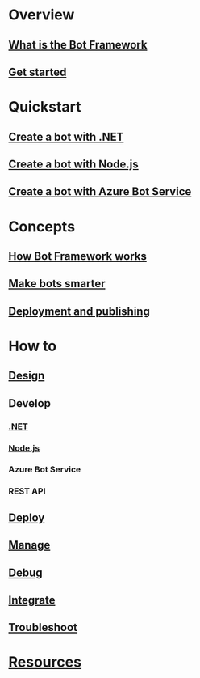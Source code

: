 # Overview
## [What is the Bot Framework](framework-overview.md)
## [Get started](bot-framework-botbuilder-overview.md)
# Quickstart
## [Create a bot with .NET](~/dotnet/getstarted.md)
## [Create a bot with Node.js](~/nodejs/getstarted.md)
## [Create a bot with Azure Bot Service](~/azure-bot-service/getstarted.md)
# Concepts
## [How Bot Framework works](overview-how-bot-framework-works.md)
## [Make bots smarter](~/intelligent-bots.md)
## [Deployment and publishing](~/publish-bot-overview.md)
# How to
## [Design](design/TOC.md)
## Develop
### [.NET](dotnet/TOC.md)
### [Node.js](nodejs/TOC.md)
### Azure Bot Service
### REST API
## [Deploy](deploy/TOC.md)
## [Manage](manage/TOC.md)
## [Debug](debug/TOC.md)
## [Integrate](integrate/TOC.md)
## [Troubleshoot](troubleshoot/TOC.md)
# [Resources](resources/TOC.md)
